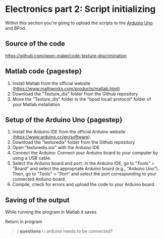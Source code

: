 # Electronics part 2: Script initializing


Within this section you're going to upload the scripts to the [Arduino Uno](electronic.yml#Arduino_Uno) and BPod.


## Source of the code
https://github.com/open-make/code-texture-discrimination

## Matlab code {pagestep}

1. Install Matlab from the official website (https://www.mathworks.com/products/matlab.html)
2. Download the "Texture_dis" folder from the Github repository
3. Move the "Texture_dis" folder in the "bpod local/ protocol" folder of your Matlab installation





## Setup of the Arduino Uno {pagestep}

1. Install the Arduino IDE from the official Arduino website (https://www.arduino.cc/en/software).
2. Download the "texturedis" folder from the Github repository
4. Open "texturedis.ino" with the Arduino IDE
5. Connect the Arduino: Connect your Arduino board to your computer by using a USB cable.
6. Select the Arduino board and port: In the Arduino IDE, go to "Tools" > "Board" and select the appropriate Arduino board (e.g., "Arduino Uno"). Then, go to "Tools" > "Port" and select the port corresponding to your connected Arduino board.
7. Compile, check for errors and upload the code to your Arduino board.



## Saving of the output

While running the program in Matlab it saves 

Return in program


>i **questions** 
>i
>i arduino needs to be connected?





